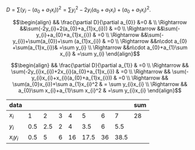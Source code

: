 $D=\sum(y_{i}-(a_{0}+a_{1}x_{i}))^2=\sum y_{i}^2-2y_{i}(a_{0}+a_{1}x_{i})+(a_{0}+a_{1}x_{i})^2$.

$$\begin{align}
&& \frac{\partial D}{\partial a_{0}} &=0 &  \\
\Rightarrow &&\sum(-2y_{i}+2(a_{0}+a_{1}x_{i})) & =0 \\
\Rightarrow &&\sum(-y_{i}+a_{0}+a_{1}x_{i}) & =0 \\
\Rightarrow &&\sum(-y_{i})+\sum(a_{0})+\sum (a_{1}x_{i}) & =0 \\
\Rightarrow &&n\cdot a_{0} +\sum(a_{1}x_{i})& =\sum y_{i} \\
\Rightarrow &&n\cdot a_{0}+a_{1}\sum x_{i} & =\sum y_{i}
\end{align}$$

$$\begin{align}
&& \frac{\partial D}{\partial a_{1}} & =0 \\
\Rightarrow && \sum(-2y_{i}x_{i})+2x_{i}(a_{0}+a_{1}x_{i}) & =0 \\
\Rightarrow && \sum(-y_{i}x_{i}+x_{i}(a_{0}+a_{1}x_{i})) & =0 \\
\Rightarrow && \sum(a_{0}x_{i})+\sum a_{1}x_{i}^2 & = \sum y_{i}x_{i} \\
\Rightarrow && a_{0}\sum x_{i}+a_{1}\sum x_{i}^2 & =\sum y_{i}x_{i}
\end{align}$$


| data         |     |     |     |     |      |     |      | sum |
| ------------ | --- | --- | --- | --- | ---- | --- | ---- | --- |
| $x_{i}$      | 1   | 2   | 3   | 4   | 5    | 6   | 7    | 28  |
| $y_{i}$      | 0.5 | 2.5 | 2   | 4   | 3.5  | 6   | 5.5  |     |
| $x_{i}y_{i}$ | 0.5 | 5   | 6   | 16  | 17.5 | 36  | 38.5 |     |
